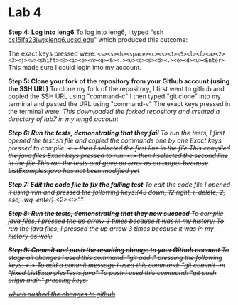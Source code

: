 # Lab 4
**Step 4: Log into ieng6**
To log into ieng6, I typed "ssh cs15lfa23jw@ieng6.ucsd.edu" which produced this outcome: 

The exact keys pressed were: `<s><s><h><space><c><s><1><5><l><f><a><2><3><j><w><shift><@><i><e><n><g><6><.><u><c><s><d><.><e><d><u><Enter>`
This made sure I could login into my account.

**Step 5: Clone your fork of the repository from your Github account (using the SSH URL)**
To clone my fork of the repository, I first went to github and copied the SSH URL using "command-c"
I then typed "git clone" into my terminal and pasted the URL using "command-v"
The exact keys pressed in the terminal were: <g><i><t><space><c><l><o><n><e><space><command-v><Enter>
This downloaded the forked repository and created a directory of lab7 in my ieng6 account


**Step 6: Run the tests, demonstrating that they fail**
To run the tests, I first opened the test.sh file and copied the commands one by one
Exact keys pressed to compile: <c><a><t><space><t><e><s><t><.><s><h><Enter> then I selected the first line in the file <command-c>
<command-v><Enter>
This compiled the java files
Exact keys pressed to run: <c><a><t><space><t><e><s><t><.><s><h><Enter> then I selected the second line in the file <command-c>
<command-v><Enter>
This ran the tests and gave an error as an output because ListExamples.java has not been modified yet


**Step 7: Edit the code file to fix the failing test**
To edit the code file I opened it using vim and pressed the following keys:(43 down, 12 right, i, delete, 2, esc, :wq, enter)
<down><down><down><down><down><down><down><down><down><down><down><down><down><down><down><down><down><down><down><down><down><down><down><down><down><down><down><down><down><down><down><down><down><down><down><down><down><down><down><down><down><down><down><right>
<right><right><right><right><right><right><right><right><right><right><right><i><delete><2><esc><:><w><q><Enter>

**Step 8: Run the tests, demonstrating that they now succeed**
To compile java files, I pressed the up arrow 3 times because it was in my history: <up><up><up><Enter>
To run the java files, I pressed the up arrow 3 times because it was in my history as well:<up><up><up><Enter>

**Step 9: Commit and push the resulting change to your Github account**
To stage all changes i used this command: "git add ." pressing the following keys: <g><i><t><space><a><d><d><.><Enter>
To add a commit message i used this command: "git commit -m "fixed ListExamplesTests.java"
To push i used this command: "git push origin main" pressing keys: <g><i><t><space><p><u><s><h><space><o><r><i><g><i><n><space><m><a><i><n><Enter> which pushed the changes to github
